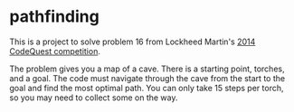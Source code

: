 # pathfinding

This is a project to solve problem 16 from Lockheed Martin's [2014 CodeQuest competition](https://www.lockheedmartin.com/en-us/who-we-are/communities/codequest/code-quest-past-quests/codeQuest-2014.html).

The problem gives you a map of a cave. There is a starting point, torches, and a goal. The code must navigate through the cave from the start to the goal and find the most optimal path. You can only take 15 steps per torch, so you may need to collect some on the way.
